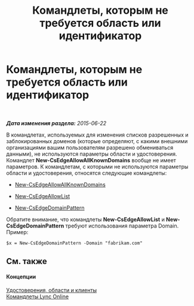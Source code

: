 ﻿---
title: Командлеты, которым не требуется область или идентификатор
TOCTitle: Командлеты, которым не требуется область или идентификатор
ms:assetid: 9c50c732-3c64-4b6a-96fd-8f528eb739ce
ms:mtpsurl: https://technet.microsoft.com/ru-ru/library/Dn362824(v=OCS.15)
ms:contentKeyID: 56270591
ms.date: 06/01/2017
mtps_version: v=OCS.15
ms.translationtype: HT
---

# Командлеты, которым не требуется область или идентификатор

 

_**Дата изменения раздела:** 2015-06-22_

В командлетах, используемых для изменения списков разрешенных и заблокированных доменов (которые определяют, с какими внешними организациями вашим пользователям разрешено обмениваться данными), не используются параметры области и удостоверения. Командлет **New-CsEdgeAllowAllKnownDomains** вообще не имеет параметров. К командлетам, с которыми не используются параметры области и удостоверения, относятся следующие командлеты:

  - [New-CsEdgeAllowAllKnownDomains](https://docs.microsoft.com/powershell/module/skype/New-CsEdgeAllowAllKnownDomains)

  - [New-CsEdgeAllowList](https://docs.microsoft.com/powershell/module/skype/New-CsEdgeAllowList)

  - [New-CsEdgeDomainPattern](https://docs.microsoft.com/powershell/module/skype/New-CsEdgeDomainPattern)

Обратите внимание, что командлеты **New-CsEdgeAllowList** и **New-CsEdgeDomainPattern** требуют использования параметра Domain. Пример:

    $x = New-CsEdgeDomainPattern -Domain "fabrikam.com"

## См. также

#### Концепции

[Удостоверения, области и клиенты](identities-scopes-and-tenants-in-skype-for-business-online.md)  
[Командлеты Lync Online](https://docs.microsoft.com/en-us/SkypeForBusiness/set-up-your-computer-for-windows-powershell/set-up-your-computer-for-windows-powershell)

